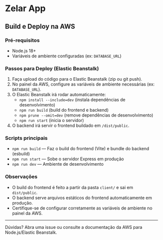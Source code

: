 # Zelar App

## Build e Deploy na AWS

### Pré-requisitos
- Node.js 18+
- Variáveis de ambiente configuradas (ex: `DATABASE_URL`)

### Passos para Deploy (Elastic Beanstalk)

1. Faça upload do código para o Elastic Beanstalk (zip ou git push).
2. No painel da AWS, configure as variáveis de ambiente necessárias (ex: `DATABASE_URL`).
3. O Elastic Beanstalk irá rodar automaticamente:
   - `npm install --include=dev` (instala dependências de desenvolvimento)
   - `npm run build` (build do frontend e backend)
   - `npm prune --omit=dev` (remove dependências de desenvolvimento)
   - `npm run start` (inicia o servidor)
4. O backend irá servir o frontend buildado em `/dist/public`.

### Scripts principais
- `npm run build` — Faz o build do frontend (Vite) e bundle do backend (esbuild)
- `npm run start` — Sobe o servidor Express em produção
- `npm run dev` — Ambiente de desenvolvimento

### Observações
- O build do frontend é feito a partir da pasta `client/` e sai em `dist/public`.
- O backend serve arquivos estáticos do frontend automaticamente em produção.
- Certifique-se de configurar corretamente as variáveis de ambiente no painel da AWS.

---

Dúvidas? Abra uma issue ou consulte a documentação da AWS para Node.js/Elastic Beanstalk. 